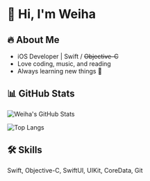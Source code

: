 # 👋 Hi, I'm Weiha

## 🔥 About Me
- iOS Developer | Swift / ~~Objective-C~~
- Love coding, music, and reading
- Always learning new things 🚀

## 📊 GitHub Stats
![Weiha's GitHub Stats](https://github-readme-stats.vercel.app/api?username=weiha&show_icons=true)

![Top Langs](https://github-readme-stats.vercel.app/api/top-langs/?username=weiha&layout=compact)

## 🛠️ Skills
Swift, Objective-C, SwiftUI, UIKit, CoreData, Git
